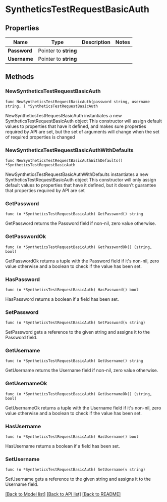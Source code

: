 # SyntheticsTestRequestBasicAuth

## Properties

Name | Type | Description | Notes
------------ | ------------- | ------------- | -------------
**Password** | Pointer to **string** |  | 
**Username** | Pointer to **string** |  | 

## Methods

### NewSyntheticsTestRequestBasicAuth

`func NewSyntheticsTestRequestBasicAuth(password string, username string, ) *SyntheticsTestRequestBasicAuth`

NewSyntheticsTestRequestBasicAuth instantiates a new SyntheticsTestRequestBasicAuth object
This constructor will assign default values to properties that have it defined,
and makes sure properties required by API are set, but the set of arguments
will change when the set of required properties is changed

### NewSyntheticsTestRequestBasicAuthWithDefaults

`func NewSyntheticsTestRequestBasicAuthWithDefaults() *SyntheticsTestRequestBasicAuth`

NewSyntheticsTestRequestBasicAuthWithDefaults instantiates a new SyntheticsTestRequestBasicAuth object
This constructor will only assign default values to properties that have it defined,
but it doesn't guarantee that properties required by API are set

### GetPassword

`func (o *SyntheticsTestRequestBasicAuth) GetPassword() string`

GetPassword returns the Password field if non-nil, zero value otherwise.

### GetPasswordOk

`func (o *SyntheticsTestRequestBasicAuth) GetPasswordOk() (string, bool)`

GetPasswordOk returns a tuple with the Password field if it's non-nil, zero value otherwise
and a boolean to check if the value has been set.

### HasPassword

`func (o *SyntheticsTestRequestBasicAuth) HasPassword() bool`

HasPassword returns a boolean if a field has been set.

### SetPassword

`func (o *SyntheticsTestRequestBasicAuth) SetPassword(v string)`

SetPassword gets a reference to the given string and assigns it to the Password field.

### GetUsername

`func (o *SyntheticsTestRequestBasicAuth) GetUsername() string`

GetUsername returns the Username field if non-nil, zero value otherwise.

### GetUsernameOk

`func (o *SyntheticsTestRequestBasicAuth) GetUsernameOk() (string, bool)`

GetUsernameOk returns a tuple with the Username field if it's non-nil, zero value otherwise
and a boolean to check if the value has been set.

### HasUsername

`func (o *SyntheticsTestRequestBasicAuth) HasUsername() bool`

HasUsername returns a boolean if a field has been set.

### SetUsername

`func (o *SyntheticsTestRequestBasicAuth) SetUsername(v string)`

SetUsername gets a reference to the given string and assigns it to the Username field.


[[Back to Model list]](../README.md#documentation-for-models) [[Back to API list]](../README.md#documentation-for-api-endpoints) [[Back to README]](../README.md)


